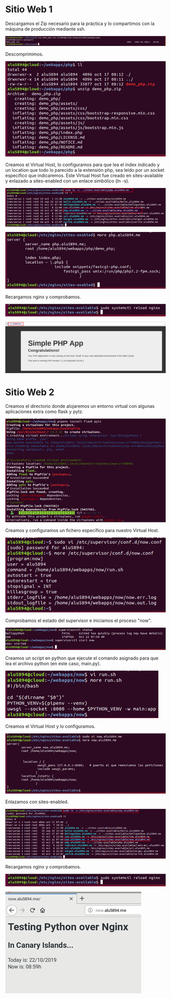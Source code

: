 # Sitio Web 1

Descargamos el Zip necesario para la práctica y lo compartimos con la máquina de producción mediante ssh.

![01](img/01.png)

Descomprimimos.

![02](img/02.png)

Creamos el Virtual Host, lo configuramos para que lea el index indicado y un location que todo lo parecido a la extensión php, sea leido por un socket específico que indicaremos. Este Virtual Host fue creado en sites-available y enlazado a sites-enabled con un enlace simbólico (ln -s).

![04](img/05.png)

![03](img/03.png)

Recargamos nginx y comprobamos.

![05](img/04.png)

![06](img/06.png)

# Sitio Web 2

Creamos el directorio donde alojaremos un entorno virtual con algunas aplicaciones extra como flask y pytz.

![07](img/07.png)

Creamos y configuramos un fichero específico para nuestro Virtual Host.

![08](img/08.png)

Comprobamos el estado del supervisor e iniciamos el proceso "now".

![09](img/09.png)

Creamos un script en python que ejecute el comando asignado para que lea el archivo python (en este caso, main.py).

![10](img/10.png)

Creamos el Virtual Host y lo configuramos.

![11](img/11.png)

Enlazamos con sites-enabled.

![12](img/12.png)

Recargamos nginx y comprobamos.

![13](img/04.png)

![14](img/13.png)
